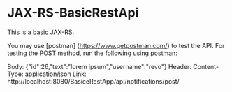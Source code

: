 # JAX-RS-BasicRestApi
This is a basic JAX-RS.

You may use [postman] (https://www.getpostman.com/) to test the API.
For testing the POST method, run the following using postman:

  Body: {"id":26,"text":"lorem ipsum","username":"revo"}
  Header: Content-Type: application/json
  Link: http://localhost:8080/BasiceRestApp/api/notifications/post/
  
  
